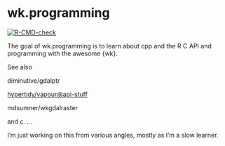 
<!-- README.md is generated from README.Rmd. Please edit that file -->

# wk.programming

<!-- badges: start -->

[![R-CMD-check](https://github.com/mdsumner/wk.programming/actions/workflows/R-CMD-check.yaml/badge.svg)](https://github.com/mdsumner/wk.programming/actions/workflows/R-CMD-check.yaml)
<!-- badges: end -->

The goal of wk.programming is to learn about cpp and the R C API and
programming with the awesome {wk}.

See also

diminutive/gdalptr

<hypertidy/vapour@api-stuff>

mdsumner/wkgdalraster

and c. …

I’m just working on this from various angles, mostly as I’m a slow
learner.
